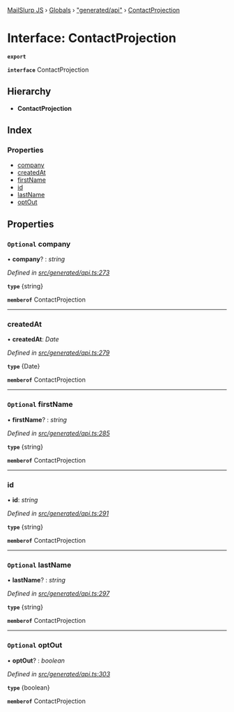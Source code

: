 [MailSlurp JS](../README.md) › [Globals](../globals.md) › ["generated/api"](../modules/_generated_api_.md) › [ContactProjection](_generated_api_.contactprojection.md)

# Interface: ContactProjection

**`export`** 

**`interface`** ContactProjection

## Hierarchy

* **ContactProjection**

## Index

### Properties

* [company](_generated_api_.contactprojection.md#optional-company)
* [createdAt](_generated_api_.contactprojection.md#createdat)
* [firstName](_generated_api_.contactprojection.md#optional-firstname)
* [id](_generated_api_.contactprojection.md#id)
* [lastName](_generated_api_.contactprojection.md#optional-lastname)
* [optOut](_generated_api_.contactprojection.md#optional-optout)

## Properties

### `Optional` company

• **company**? : *string*

*Defined in [src/generated/api.ts:273](https://github.com/mailslurp/mailslurp-client-ts-js/blob/7141c32/src/generated/api.ts#L273)*

**`type`** {string}

**`memberof`** ContactProjection

___

###  createdAt

• **createdAt**: *Date*

*Defined in [src/generated/api.ts:279](https://github.com/mailslurp/mailslurp-client-ts-js/blob/7141c32/src/generated/api.ts#L279)*

**`type`** {Date}

**`memberof`** ContactProjection

___

### `Optional` firstName

• **firstName**? : *string*

*Defined in [src/generated/api.ts:285](https://github.com/mailslurp/mailslurp-client-ts-js/blob/7141c32/src/generated/api.ts#L285)*

**`type`** {string}

**`memberof`** ContactProjection

___

###  id

• **id**: *string*

*Defined in [src/generated/api.ts:291](https://github.com/mailslurp/mailslurp-client-ts-js/blob/7141c32/src/generated/api.ts#L291)*

**`type`** {string}

**`memberof`** ContactProjection

___

### `Optional` lastName

• **lastName**? : *string*

*Defined in [src/generated/api.ts:297](https://github.com/mailslurp/mailslurp-client-ts-js/blob/7141c32/src/generated/api.ts#L297)*

**`type`** {string}

**`memberof`** ContactProjection

___

### `Optional` optOut

• **optOut**? : *boolean*

*Defined in [src/generated/api.ts:303](https://github.com/mailslurp/mailslurp-client-ts-js/blob/7141c32/src/generated/api.ts#L303)*

**`type`** {boolean}

**`memberof`** ContactProjection
